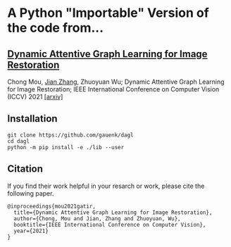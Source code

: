# A Python "Importable" Version of the code from...

## [Dynamic Attentive Graph Learning for Image Restoration](https://github.com/jianzhangcs/DAGL)

Chong Mou, [Jian Zhang](https://jianzhang.tech/), Zhuoyuan Wu; Dynamic Attentive Graph Learning for Image Restoration; IEEE International Conference on Computer Vision (ICCV) 2021 [\[arxiv\]](https://arxiv.org/abs/2109.06620)  

## Installation

```
git clone https://github.com/gauenk/dagl
cd dagl
python -m pip install -e ./lib --user
```

## Citation
If you find their work helpful in your resarch or work, please cite the following paper.
```
@inproceedings{mou2021gatir,
  title={Dynamic Attentive Graph Learning for Image Restoration},
  author={Chong, Mou and Jian, Zhang and Zhuoyuan, Wu},
  booktitle={IEEE International Conference on Computer Vision},
  year={2021}
}
```



